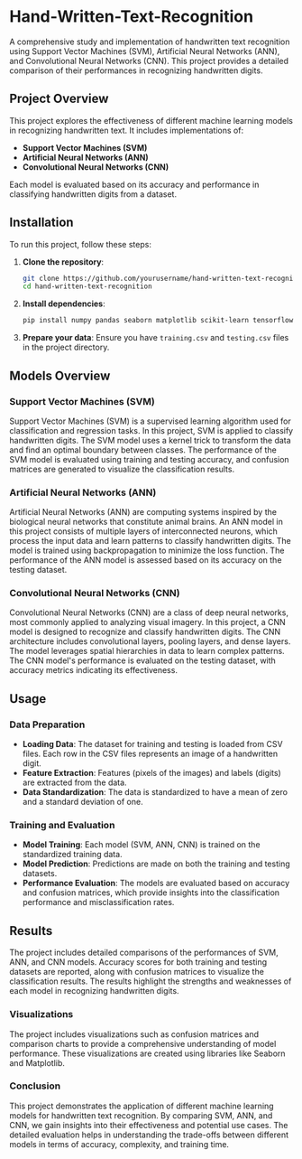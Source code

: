 # Hand-Written-Text-Recognition

A comprehensive study and implementation of handwritten text recognition using Support Vector Machines (SVM), Artificial Neural Networks (ANN), and Convolutional Neural Networks (CNN). This project provides a detailed comparison of their performances in recognizing handwritten digits.

## Project Overview

This project explores the effectiveness of different machine learning models in recognizing handwritten text. It includes implementations of:
- **Support Vector Machines (SVM)**
- **Artificial Neural Networks (ANN)**
- **Convolutional Neural Networks (CNN)**

Each model is evaluated based on its accuracy and performance in classifying handwritten digits from a dataset.

## Installation

To run this project, follow these steps:

1. **Clone the repository**:
    ```bash
    git clone https://github.com/yourusername/hand-written-text-recognition.git
    cd hand-written-text-recognition
    ```

2. **Install dependencies**:
    ```bash
    pip install numpy pandas seaborn matplotlib scikit-learn tensorflow
    ```

3. **Prepare your data**: Ensure you have `training.csv` and `testing.csv` files in the project directory.

## Models Overview

### Support Vector Machines (SVM)

Support Vector Machines (SVM) is a supervised learning algorithm used for classification and regression tasks. In this project, SVM is applied to classify handwritten digits. The SVM model uses a kernel trick to transform the data and find an optimal boundary between classes. The performance of the SVM model is evaluated using training and testing accuracy, and confusion matrices are generated to visualize the classification results.

### Artificial Neural Networks (ANN)

Artificial Neural Networks (ANN) are computing systems inspired by the biological neural networks that constitute animal brains. An ANN model in this project consists of multiple layers of interconnected neurons, which process the input data and learn patterns to classify handwritten digits. The model is trained using backpropagation to minimize the loss function. The performance of the ANN model is assessed based on its accuracy on the testing dataset.

### Convolutional Neural Networks (CNN)

Convolutional Neural Networks (CNN) are a class of deep neural networks, most commonly applied to analyzing visual imagery. In this project, a CNN model is designed to recognize and classify handwritten digits. The CNN architecture includes convolutional layers, pooling layers, and dense layers. The model leverages spatial hierarchies in data to learn complex patterns. The CNN model's performance is evaluated on the testing dataset, with accuracy metrics indicating its effectiveness.

## Usage

### Data Preparation

- **Loading Data**: The dataset for training and testing is loaded from CSV files. Each row in the CSV files represents an image of a handwritten digit.
- **Feature Extraction**: Features (pixels of the images) and labels (digits) are extracted from the data.
- **Data Standardization**: The data is standardized to have a mean of zero and a standard deviation of one.

### Training and Evaluation

- **Model Training**: Each model (SVM, ANN, CNN) is trained on the standardized training data.
- **Model Prediction**: Predictions are made on both the training and testing datasets.
- **Performance Evaluation**: The models are evaluated based on accuracy and confusion matrices, which provide insights into the classification performance and misclassification rates.

## Results

The project includes detailed comparisons of the performances of SVM, ANN, and CNN models. Accuracy scores for both training and testing datasets are reported, along with confusion matrices to visualize the classification results. The results highlight the strengths and weaknesses of each model in recognizing handwritten digits.


### Visualizations

The project includes visualizations such as confusion matrices and comparison charts to provide a comprehensive understanding of model performance. These visualizations are created using libraries like Seaborn and Matplotlib.

### Conclusion

This project demonstrates the application of different machine learning models for handwritten text recognition. By comparing SVM, ANN, and CNN, we gain insights into their effectiveness and potential use cases. The detailed evaluation helps in understanding the trade-offs between different models in terms of accuracy, complexity, and training time.


